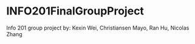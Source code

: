 # INFO201FinalGroupProject
Info 201 group project by:  Kexin Wei, Christiansen Mayo, Ran Hu, Nicolas Zhang
